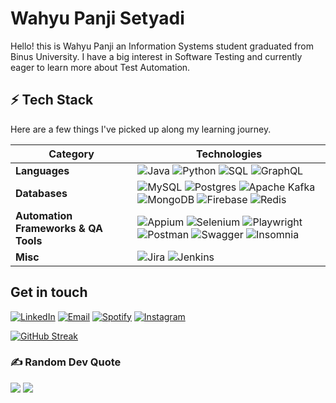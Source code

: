 # Wahyu Panji Setyadi
Hello! this is Wahyu Panji an Information Systems student graduated from Binus University. I have a big interest in Software Testing and currently eager to learn more about Test Automation. 

## ⚡ Tech Stack
Here are a few things I've picked up along my learning journey.

| **Category** | **Technologies** |
| - | - |
**Languages**| ![Java](https://img.shields.io/badge/Java-ED8B00?style=for-the-badge&logo=openjdk&logoColor=white) ![Python](https://img.shields.io/badge/Python-FFD43B?style=for-the-badge&logo=python&logoColor=blue) ![SQL](https://img.shields.io/badge/SQL-005C84?style=for-the-badge&logo=mysql&logoColor=white) ![GraphQL](https://img.shields.io/badge/-GraphQL-E10098?style=for-the-badge&logo=graphql&logoColor=white)
 **Databases**| ![MySQL](https://img.shields.io/badge/mysql-%2300000f.svg?style=for-the-badge&logo=mysql&logoColor=white) ![Postgres](https://img.shields.io/badge/postgres-%23316192.svg?style=for-the-badge&logo=postgresql&logoColor=white) ![Apache Kafka](https://img.shields.io/badge/Apache%20Kafka-000?style=for-the-badge&logo=apachekafka) ![MongoDB](https://img.shields.io/badge/MongoDB-%234ea94b.svg?style=for-the-badge&logo=mongodb&logoColor=white) ![Firebase](https://img.shields.io/badge/Firebase-039BE5?style=for-the-badge&logo=Firebase&logoColor=white) ![Redis](https://img.shields.io/badge/redis-%23DD0031.svg?style=for-the-badge&logo=redis&logoColor=white)
**Automation Frameworks & QA Tools**|![Appium](https://img.shields.io/badge/Appium-7e56c2?style=for-the-badge&logo=Appium&logoColor=white) ![Selenium](https://img.shields.io/badge/Selenium-43B02A?style=for-the-badge&logo=Selenium&logoColor=white) ![Playwright](https://img.shields.io/badge/Playwright-2EAD33?style=for-the-badge&logo=playwright&logoColor=white) ![Postman](https://img.shields.io/badge/Postman-FF6C37?style=for-the-badge&logo=postman&logoColor=white) ![Swagger](https://img.shields.io/badge/-Swagger-%23Clojure?style=for-the-badge&logo=swagger&logoColor=white) ![Insomnia](https://img.shields.io/badge/Insomnia-black?style=for-the-badge&logo=insomnia&logoColor=5849BE)
**Misc**|![Jira](https://img.shields.io/badge/Jira-0052CC?style=for-the-badge&logo=Jira&logoColor=white) ![Jenkins](https://img.shields.io/badge/Jenkins-D24939?style=for-the-badge&logo=Jenkins&logoColor=white) 

## Get in touch
[![LinkedIn](https://img.shields.io/badge/LinkedIn-000?style=flat&logoColor=blue&logo=linkedin)](https://www.linkedin.com/in/wahyu-setyadi/)
[![Email](https://img.shields.io/badge/Email-000?style=flat&logo=gmail)](mailto:wahyupanji240@gmail.com)
[![Spotify](https://img.shields.io/badge/Spotify-000?&style=flat&logo=spotify)](https://open.spotify.com/user/luci02tggquxza2jltjn0oexg)
[![Instagram](https://img.shields.io/badge/Instagram-%23E4405F.svg?logo=Instagram&logoColor=white)](https://instagram.com/wahyusername24)

[![GitHub Streak](https://git-hub-streak-stats.vercel.app?user=wahyusername24)](https://git.io/streak-stats)


### ✍️ Random Dev Quote
![](https://quotes-github-readme.vercel.app/api?type=horizontal&theme=radical)
[![](https://visitcount.itsvg.in/api?id=wahyusername24&icon=0&color=0)](https://visitcount.itsvg.in)

